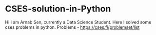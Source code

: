 # CSES-solution-in-Python
Hi I am Arnab Sen, currently a Data Science Student. Here I solved some cses problems in python.
Problems - https://cses.fi/problemset/list
